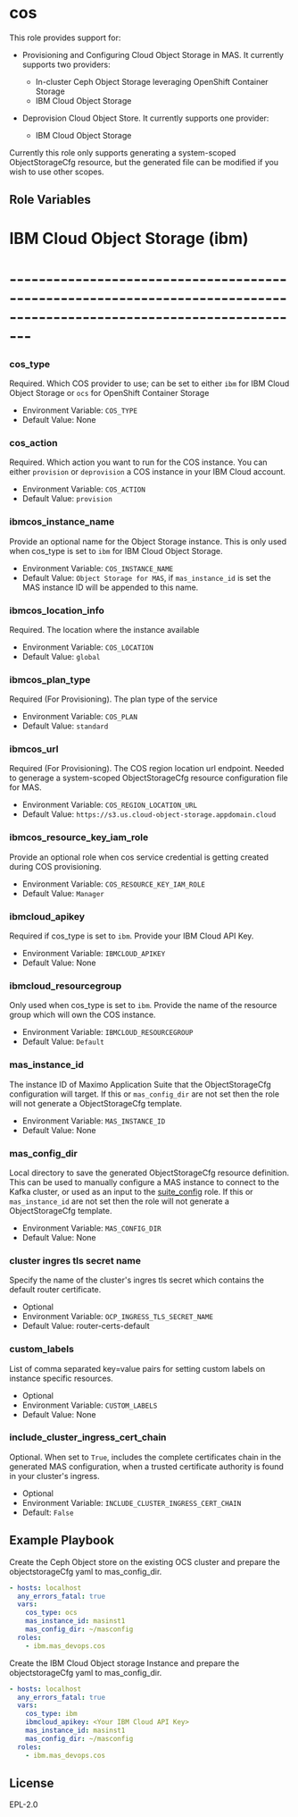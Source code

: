 cos
===

This role provides support for:
- Provisioning and Configuring Cloud Object Storage in MAS. It currently supports two providers:

  - In-cluster Ceph Object Storage leveraging OpenShift Container Storage
  - IBM Cloud Object Storage

- Deprovision Cloud Object Store. It currently supports one provider:
    - IBM Cloud Object Storage

Currently this role only supports generating a system-scoped ObjectStorageCfg resource, but the generated file can be modified if you wish to use other scopes.

Role Variables
--------------

# IBM Cloud Object Storage (ibm)
# ---------------------------------------------------------------------------------------------------------------------

### cos_type
Required.  Which COS provider to use; can be set to either `ibm` for IBM Cloud Object Storage or `ocs` for OpenShift Container Storage

- Environment Variable: `COS_TYPE`
- Default Value: None

### cos_action
Required.  Which action you want to run for the COS instance. You can either `provision` or `deprovision` a COS instance in your IBM Cloud account.

- Environment Variable: `COS_ACTION`
- Default Value: `provision`

### ibmcos_instance_name
Provide an optional name for the Object Storage instance.  This is only used when cos_type is set to `ibm` for IBM Cloud Object Storage.

- Environment Variable: `COS_INSTANCE_NAME`
- Default Value: `Object Storage for MAS`, if `mas_instance_id` is set the MAS instance ID will be appended to this name.

### ibmcos_location_info
Required. The location where the instance available
  - Environment Variable: `COS_LOCATION`
  - Default Value: `global`

### ibmcos_plan_type
Required (For Provisioning). The plan type of the service
  - Environment Variable: `COS_PLAN`
  - Default Value: `standard`

### ibmcos_url
Required (For Provisioning). The COS region location url endpoint. Needed to generage a system-scoped ObjectStorageCfg resource configuration file for MAS.
  - Environment Variable: `COS_REGION_LOCATION_URL`
  - Default Value: `https://s3.us.cloud-object-storage.appdomain.cloud`

### ibmcos_resource_key_iam_role
Provide an optional role when cos service credential is getting created during COS provisioning.
  - Environment Variable: `COS_RESOURCE_KEY_IAM_ROLE`
  - Default Value: `Manager` 

### ibmcloud_apikey
Required if cos_type is set to `ibm`.  Provide your IBM Cloud API Key.

- Environment Variable: `IBMCLOUD_APIKEY`
- Default Value: None

### ibmcloud_resourcegroup
Only used when cos_type is set to `ibm`.  Provide the name of the resource group which will own the COS instance.

- Environment Variable: `IBMCLOUD_RESOURCEGROUP`
- Default Value: `Default`

### mas_instance_id
The instance ID of Maximo Application Suite that the ObjectStorageCfg configuration will target.  If this or `mas_config_dir` are not set then the role will not generate a ObjectStorageCfg template.

- Environment Variable: `MAS_INSTANCE_ID`
- Default Value: None

### mas_config_dir
Local directory to save the generated ObjectStorageCfg resource definition.  This can be used to manually configure a MAS instance to connect to the Kafka cluster, or used as an input to the [suite_config](suite_config.md) role. If this or `mas_instance_id` are not set then the role will not generate a ObjectStorageCfg template.

- Environment Variable: `MAS_CONFIG_DIR`
- Default Value: None

### cluster ingres tls secret name
Specify the name of the cluster's ingres tls secret which contains the default router certificate.

- Optional
- Environment Variable: `OCP_INGRESS_TLS_SECRET_NAME`
- Default Value: router-certs-default

### custom_labels
List of comma separated key=value pairs for setting custom labels on instance specific resources.

- Optional
- Environment Variable: `CUSTOM_LABELS`
- Default Value: None

### include_cluster_ingress_cert_chain
Optional. When set to `True`, includes the complete certificates chain in the generated MAS configuration, when a trusted certificate authority is found in your cluster's ingress.

- Optional
- Environment Variable: `INCLUDE_CLUSTER_INGRESS_CERT_CHAIN`
- Default: `False`

Example Playbook
----------------

Create the Ceph Object store on the existing OCS cluster and prepare the objectstorageCfg yaml to mas_config_dir.
```yaml
- hosts: localhost
  any_errors_fatal: true
  vars:
    cos_type: ocs
    mas_instance_id: masinst1
    mas_config_dir: ~/masconfig
  roles:
    - ibm.mas_devops.cos
```
Create the IBM Cloud Object storage Instance and prepare the objectstorageCfg yaml to mas_config_dir.
```yaml
- hosts: localhost
  any_errors_fatal: true
  vars:
    cos_type: ibm
    ibmcloud_apikey: <Your IBM Cloud API Key>
    mas_instance_id: masinst1
    mas_config_dir: ~/masconfig
  roles:
    - ibm.mas_devops.cos
```
License
-------

EPL-2.0
